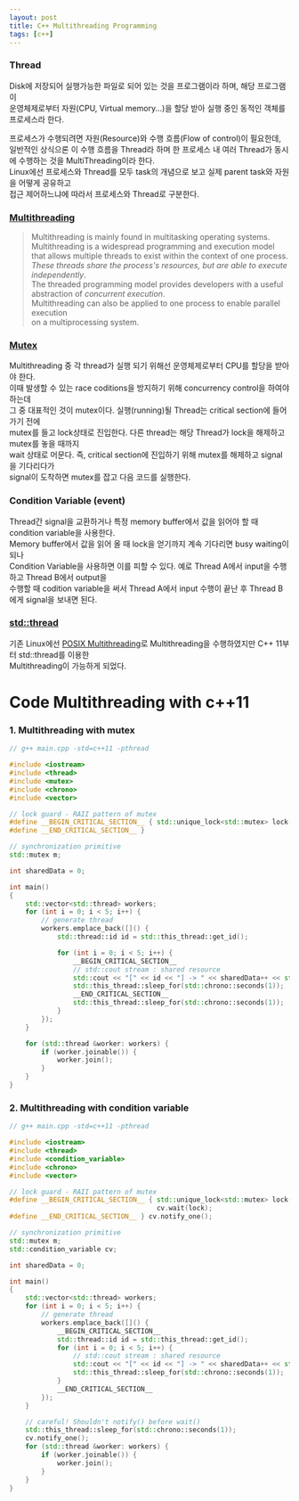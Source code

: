```yaml
---
layout: post
title: C++ Multithreading Programming
tags: [c++]
---
```


### Thread  
Disk에 저장되어 실행가능한 파일로 되어 있는 것을 프로그램이라 하며, 해당 프로그램이  
운영체제로부터 자원(CPU, Virtual memory...)을 할당 받아 실행 중인 동적인 객체를 프로세스라 한다.  

프로세스가 수행되려면 자원(Resource)와 수행 흐름(Flow of control)이 필요한데, 일반적인 상식으론
이 수행 흐름을 Thread라 하며 한 프로세스 내 여러 Thread가 동시에 수행하는 것을 MultiThreading이라 한다.  
Linux에선 프로세스와 Thread를 모두 task의 개념으로 보고 실제 parent task와 자원을 어떻게 공유하고  
접근 제어하느냐에 따라서 프로세스와 Thread로 구분한다.

### [Multithreading][1]
> Multithreading is mainly found in multitasking operating systems.  
> Multithreading is a widespread programming and execution model  
> that allows multiple threads to exist within the context of one process.  
> *These threads share the process's resources, but are able to execute independently*.  
> The threaded programming model provides developers with a useful abstraction of *concurrent execution*.  
> Multithreading can also be applied to one process to enable parallel execution  
> on a multiprocessing system.  

### [Mutex][2]  
Multithreading 중 각 thread가 실행 되기 위해선 운영체제로부터 CPU를 할당을 받아야 한다.  
이때 발생할 수 있는 race coditions을 방지하기 위해 concurrency control을 하여야 하는데  
그 중 대표적인 것이 mutex이다. 실행(running)될 Thread는 critical section에 들어가기 전에  
mutex를 들고 lock상태로 진입한다. 다른 thread는 해당 Thread가 lock을 해제하고 mutex를 놓을 때까지  
wait 상태로 머문다. 즉, critical section에 진입하기 위해 mutex를 해제하고 signal을 기다리다가  
signal이 도착하면 mutex를 잡고 다음 코드를 실행한다.

### Condition Variable (event)  
Thread간 signal을 교환하거나 특정 memory buffer에서 값을 읽어야 할 때 condition variable을 사용한다.  
Memory buffer에서 값을 읽어 올 때 lock을 얻기까지 계속 기다리면 busy waiting이 되나  
Condition Variable을 사용하면 이를 피할 수 있다. 예로 Thread A에서 input을 수행하고 Thread B에서 output을  
수행할 때 codition variable을 써서 Thread A에서 input 수행이 끝난 후 Thread B에게 signal을 보내면 된다.

### [std::thread][3]  
기존 Linux에선 [POSIX Multithreading][4]로 Multithreading을 수행하였지만 C++ 11부터 std::thread를 이용한  
Multithreading이 가능하게 되었다.  

# Code Multithreading with c++11

### 1. Multithreading with mutex
```cpp
// g++ main.cpp -std=c++11 -pthread

#include <iostream>
#include <thread>
#include <mutex>
#include <chrono>
#include <vector>

// lock guard - RAII pattern of mutex
#define __BEGIN_CRITICAL_SECTION__ { std::unique_lock<std::mutex> lock(m);
#define __END_CRITICAL_SECTION__ }

// synchronization primitive
std::mutex m;

int sharedData = 0;

int main()
{
	std::vector<std::thread> workers;
	for (int i = 0; i < 5; i++) {
		// generate thread
		workers.emplace_back([]() {
			std::thread::id id = std::this_thread::get_id();

			for (int i = 0; i < 5; i++) {
				__BEGIN_CRITICAL_SECTION__
				// std::cout stream : shared resource
				std::cout << "[" << id << "] -> " << sharedData++ << std::endl;
				std::this_thread::sleep_for(std::chrono::seconds(1));
				__END_CRITICAL_SECTION__
				std::this_thread::sleep_for(std::chrono::seconds(1));
			}
		});
	}

	for (std::thread &worker: workers) {
		if (worker.joinable()) {
			worker.join();
		}
	}
}
```

### 2. Multithreading with condition variable
```cpp
// g++ main.cpp -std=c++11 -pthread

#include <iostream>
#include <thread>
#include <condition_variable>
#include <chrono>
#include <vector>

// lock guard - RAII pattern of mutex
#define __BEGIN_CRITICAL_SECTION__ { std::unique_lock<std::mutex> lock(m); \
									 cv.wait(lock);
#define __END_CRITICAL_SECTION__ } cv.notify_one();

// synchronization primitive
std::mutex m;
std::condition_variable cv;

int sharedData = 0;

int main()
{
	std::vector<std::thread> workers;
	for (int i = 0; i < 5; i++) {
		// generate thread
		workers.emplace_back([]() {
			__BEGIN_CRITICAL_SECTION__
			std::thread::id id = std::this_thread::get_id();
			for (int i = 0; i < 5; i++) {
				// std::cout stream : shared resource
				std::cout << "[" << id << "] -> " << sharedData++ << std::endl;
				std::this_thread::sleep_for(std::chrono::seconds(1));
			}
			__END_CRITICAL_SECTION__
		});
	}

	// careful! Shouldn't notify() before wait()
	std::this_thread::sleep_for(std::chrono::seconds(1));
	cv.notify_one();
	for (std::thread &worker: workers) {
		if (worker.joinable()) {
			worker.join();
		}
	}
}
```


[1]:https://en.wikipedia.org/wiki/Thread_(computing)#Multithreading  
[2]:https://en.wikipedia.org/wiki/Mutual_exclusion  
[3]:http://en.cppreference.com/w/cpp/thread/thread
[4]:http://www.cs.kent.edu/~ruttan/sysprog/lectures/multi-thread/multi-thread.html
